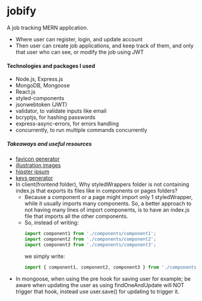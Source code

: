 # jobify

A job tracking MERN application.

- Where user can register, login, and update account
- Then user can create job applications, and keep track of them, and only that user who can see, or modify the job using JWT

#### Technologies and packages I used

- Node.js, Express.js
- MongoDB, Mongoose
- React.js
- styled-components
- jsonwebtoken (JWT)
- validator, to validate inputs like email
- bcryptjs, for hashing passwords
- express-async-errors, for errors handling
- concurrently, to run multiple commands concurrently

<!-- #### To setup the project locally

- Run -->

##### Takeaways and useful resources

- [favicon generator](https://favicon.io/)
- [illustration images](https://undraw.co/)
- [hipster ipsum](https://hipsum.co/)
- [keys generator](https://www.allkeysgenerator.com/)
- In client(frontend folder), Why styledWrappers folder is not containing index.js that exports its files like in components or pages folders?
  - Because a component or a page might import only 1 styledWrapper, while it usually imports many components. So, a better approach to not having many lines of import components, is to have an index.js file that imports all the other components.
  - So, instead of writing:
    ```javascript
    import component1 from './components/component1';
    import component2 from './components/component2';
    import component3 from './components/component3';
    ```
    we simply write:
    ```javascript
    import { component1, component2, component3 } from './components';
    ```
- In mongoose, when using the pre hook for saving user for example; be aware when updating the user as using findOneAndUpdate will NOT trigger that hook, instead use user.save() for updating to trigger it.
